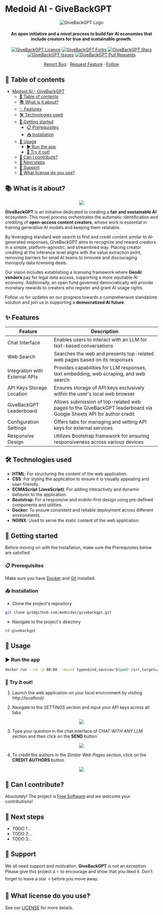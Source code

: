 # Medoid AI - GiveBackGPT

<p align="center">
  <img src="assets/logo.png" alt="GiveBackGPT Logo" />
</p>

<h4 align="center">An open initiative and a novel process to build fair AI economies that include creators for true and sustainable growth.</h4>

<p align="center">
	<a href="https://github.com/medoidai/givebackgpt/blob/main/LICENSE" target="blank"><img src="https://img.shields.io/github/license/medoidai/givebackgpt?style=flat-square" alt="GiveBackGPT Licence" /></a>
	<a href="https://github.com/medoidai/givebackgpt/fork" target="blank"><img src="https://img.shields.io/github/forks/medoidai/givebackgpt?style=flat-square" alt="GiveBackGPT Forks" /></a>
	<a href="https://github.com/medoidai/givebackgpt/stargazers" target="blank"><img src="https://img.shields.io/github/stars/medoidai/givebackgpt?style=flat-square" alt="GiveBackGPT Stars" /></a>
	<a href="https://github.com/medoidai/givebackgpt/issues" target="blank"><img src="https://img.shields.io/github/issues/medoidai/givebackgpt?style=flat-square" alt="GiveBackGPT Issues" /></a>
	<a href="https://github.com/medoidai/givebackgpt/pulls" target="blank"><img src="https://img.shields.io/github/issues-pr/medoidai/givebackgpt?style=flat-square" alt="GiveBackGPT Pull Requests" /></a>
</p>

<p align="center">
    <a href="https://github.com/medoidai/givebackgpt/issues/new/choose" target="blank">Report Bug</a>
    ·
    <a href="https://github.com/medoidai/givebackgpt/issues/new/choose" target="blank">Request Feature</a>
    ·
    <a href="https://www.linkedin.com/showcase/givebackgpt/" target="blank">Follow</a>
</p>

## 📜 Table of contents

- [Medoid AI - GiveBackGPT](#medoid-ai---givebackgpt)
  - [📜 Table of contents](#-table-of-contents)
  - [📚 What is it about?](#-what-is-it-about)
  - [✨ Features](#-features)
  - [🛠️ Technologies used](#️-technologies-used)
  - [🚀 Getting started](#-getting-started)
    - [📋 Prerequisites](#-prerequisites)
    - [📥 Installation](#-installation)
  - [🎯 Usage](#-usage)
    - [▶️ Run the app](#️-run-the-app)
    - [🎉 Try it out!](#-try-it-out)
  - [🤲 Can I contribute?](#-can-i-contribute)
  - [🌱 Next steps](#-next-steps)
  - [🙏 Support](#-support)
  - [📄 What license do you use?](#-what-license-do-you-use)

## 📚 What is it about?

<p align="center">
  <img src="assets/creators.png" />
</p>

**GiveBackGPT** is an initiative dedicated to creating a **fair and sustainable AI** ecosystem. This novel process orchestrates the automatic identification and crediting of **open-access content creators**, whose work is essential in training generative AI models and keeping them relatable.

By leveraging standard web search to find and credit content similar to AI-generated responses, GiveBackGPT aims to recognize and reward creators in a simple, platform-agnostic, and streamlined way. Placing creator crediting at the inference level aligns with the value extraction point, removing barriers for small AI teams to innovate and discouraging monopoly data licensing deals.

Our vision includes establishing a licensing framework where **GenAI vendors** pay for legal data access, supporting a more equitable AI economy. Additionally, an open fund governed democratically will provide monetary rewards to creators who register and grant AI usage rights.

Follow us for updates on our progress towards a comprehensive standalone solution and join us in supporting a **democratized AI future**.

## ✨ Features

| Feature                        | Description                                                                                                       |
|--------------------------------|-------------------------------------------------------------------------------------------------------------------|
| Chat Interface                 | Enables users to interact with an LLM for text-based conversations                                                |
| Web Search                     | Searches the web and presents top-related web pages based on its responses                                        |
| Integration with External APIs | Provides capabilities for LLM responses, text embedding, web scraping, and web search                             |
| API Keys Storage Location      | Ensures storage of API keys exclusively within the user's local web browser                                       |
| GiveBackGPT Leaderboard        | Allows submission of top-related web pages to the GiveBackGPT leaderboard via Google Sheets API for author credit |
| Configuration Settings         | Offers tabs for managing and setting API keys for external services                                               |
| Responsive Design              | Utilizes Bootstrap framework for ensuring responsiveness across various devices                                   |

## 🛠️ Technologies used

* **HTML**: For structuring the content of the web application.
* **CSS**: For styling the application to ensure it is visually appealing and user-friendly.
* **ECMAScript (JavaScript)**: For adding interactivity and dynamic behavior to the application.
* **Bootstrap**: For a responsive and mobile-first design using pre-defined components and utilities.
* **Docker**: To ensure consistent and reliable deployment across different environments.
* **NGINX**: Used to serve the static content of the web application.

## 🚀 Getting started

Before moving on with the Installation, make sure the Prerequisites below are satisfied.

### 📋 Prerequisites

Make sure you have [Docker](https://www.docker.com/) and [Git](https://git-scm.com/) installed.

### 📥 Installation

- Clone the project's repository

```sh
git clone git@github.com:medoidai/givebackgpt.git
```

- Navigate to the project's directory

```sh
cd givebackgpt
```

## 🎯 Usage

### ▶️ Run the app

```sh
docker run --rm -p 80:80 --mount type=bind,source="$(pwd)"/src,target=/usr/share/nginx/html nginx:alpine
```

### 🎉 Try it out!

1. Launch the web application on your local environment by visiting http://localhost/

2. Navigate to the *SETTINGS* section and input your API keys across all tabs

<div align="center">
  <img src="assets/settings.png">
</div>

3. Type your question in the chat interface of *CHAT WITH ANY LLM* section and then click on the **SEND** button

<div align="center">
  <img src="assets/chat-with-llm.png">
</div>

4. To credit the authors in the *Similar Web Pages* section, click on the **CREDIT AUTHORS** button

<div align="center">
  <img src="assets/credit-authors.png">
</div>

## 🤲 Can I contribute?

Absolutely! The project is [Free Software](https://www.gnu.org/philosophy/free-sw.en.html) and we welcome your contributions!

## 🌱 Next steps

* TODO 1...
* TODO 2...
* TODO 3...

## 🙏 Support

We all need support and motivation. **GiveBackGPT** is not an exception. Please give this project a ⭐️ to encourage and show that you liked it. Don't forget to leave a star ⭐️ before you move away.

## 📄 What license do you use?

See our [LICENSE](LICENSE) for more details.
